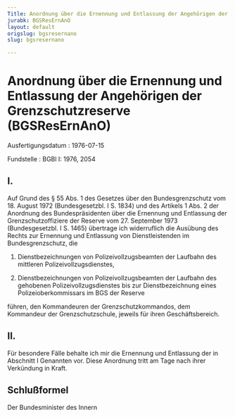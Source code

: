```yaml
---
Title: Anordnung über die Ernennung und Entlassung der Angehörigen der Grenzschutzreserve
jurabk: BGSResErnAnO
layout: default
origslug: bgsresernano
slug: bgsresernano

---
```


# Anordnung über die Ernennung und Entlassung der Angehörigen der Grenzschutzreserve (BGSResErnAnO)

Ausfertigungsdatum
:   1976-07-15

Fundstelle
:   BGBl I: 1976, 2054

## I.

Auf Grund des § 55 Abs. 1 des Gesetzes über den Bundesgrenzschutz vom
18\. August 1972 (Bundesgesetzbl. I S. 1834) und des Artikels 1 Abs. 2
der Anordnung des Bundespräsidenten über die Ernennung und Entlassung
der Grenzschutzoffiziere der Reserve vom 27. September 1973
(Bundesgesetzbl. I S. 1465) übertrage ich widerruflich die Ausübung
des Rechts zur Ernennung und Entlassung von Dienstleistenden im
Bundesgrenzschutz, die

1.  Dienstbezeichnungen von Polizeivollzugsbeamten der Laufbahn des
    mittleren Polizeivollzugsdienstes,


2.  Dienstbezeichnungen von Polizeivollzugsbeamten der Laufbahn des
    gehobenen Polizeivollzugsdienstes bis zur Dienstbezeichnung eines
    Polizeioberkommissars im BGS der Reserve



führen,
den Kommandeuren der Grenzschutzkommandos,
dem Kommandeur der Grenzschutzschule,
jeweils für ihren Geschäftsbereich.

## II.

Für besondere Fälle behalte ich mir die Ernennung und Entlassung der
in Abschnitt I Genannten vor.
Diese Anordnung tritt am Tage nach ihrer Verkündung in Kraft.

## Schlußformel

Der Bundesminister des Innern

